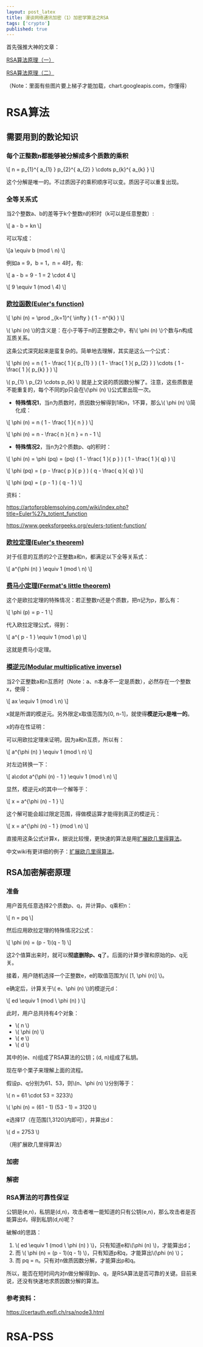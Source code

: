 ```yaml
---
layout: post_latex
title: 漫谈网络通讯加密（1）加密学算法之RSA
tags: ['crypto']
published: true
---
```


首先强推大神的文章：

[RSA算法原理（一）](http://www.ruanyifeng.com/blog/2013/06/rsa_algorithm_part_one.html)

[RSA算法原理（二）](http://www.ruanyifeng.com/blog/2013/07/rsa_algorithm_part_two.html)

（Note：里面有些图片要上梯子才能加载，chart.googleapis.com，你懂得）

<!--more-->

# RSA算法

## 需要用到的数论知识

### 每个正整数n都能够被分解成多个质数的乘积

\\[ n = p\_\{1\}\^\{ a\_\{1} \} p\_\{2\}\^\{ a\_\{2} \} \cdots p\_\{k\}\^\{ a\_\{k} \}  \\]

这个分解是唯一的。不过质因子的乘积顺序可以变。质因子可以重复出现。

### 全等关系式

当2个整数a、b的差等于k个整数n的积时（k可以是任意整数）:

\\[ a - b = kn \\]

可以写成：

 \\[a \equiv b (mod \ n) \\]

例如a = 9，b = 1，n = 4时，有:

\\[ a - b = 9 - 1 = 2 \cdot 4 \\]

\\[ 9 \equiv 1 (mod \ 4) \\]

### [欧拉函数(Euler's function)](https://en.wikipedia.org/wiki/Euler_function)

\\[ \phi (n) = \prod \_\{k=1\}\^\{ \infty \} ( 1 - n\^\{k\} ) \\]

\\( \phi (n) \\)的含义是：在小于等于n的正整数之中，有\\( \phi (n) \\)个数与n构成互质关系。


这条公式深究起来是蛮复杂的。简单地去理解，其实是这么一个公式：

\\[ \\phi (n) = n ( 1 - \frac\{ 1 \}\{ p\_\{1\} \} ) ( 1 - \frac\{ 1 \}\{ p\_\{2\} \} ) \cdots ( 1 - \frac\{ 1 \}\{ p\_\{k\} \} )  \\]

\\( p\_\{1\} \ p\_\{2\} \cdots p\_\{k\} \\) 就是上文说的质因数分解了。注意，这些质数是不能重复的，每个不同的p只会在\\(\\phi (n) \\)公式里出现一次。

- **特殊情况1**，当n为质数时，质因数分解得到1和n，1不算，那么\\( \phi (n) \\)简化成：

\\[ \\phi (n) = n ( 1 - \frac\{ 1 \}\{ n \} )  \\]

\\[ \\phi (n) = n  - \frac\{ n \}\{ n \}  = n - 1 \\]


- **特殊情况2**，当n为2个质数p、q的积时：

\\[ \\phi (n) = \\phi (pq) = (pq) ( 1 - \frac\{ 1 \}\{ p \} ) ( 1 - \frac\{ 1 \}\{ q\} )   \\]

\\[ \\phi (pq) = ( p - \frac\{ p \}\{ p \} ) ( q - \frac\{ q \}\{ q\} )   \\]

\\[ \\phi (pq) = ( p - 1 ) ( q - 1 )   \\]

资料：

https://artofproblemsolving.com/wiki/index.php?title=Euler%27s_totient_function

https://www.geeksforgeeks.org/eulers-totient-function/

### [欧拉定理(Euler's theorem)](https://en.wikipedia.org/wiki/Euler%27s_theorem)

对于任意的互质的2个正整数a和n，都满足以下全等关系式：

\\[ a\^\{\\phi \(n) \} \\equiv 1 (mod \ n) \\]

### [费马小定理(Fermat's little theorem)](https://en.wikipedia.org/wiki/Fermat%27s_little_theorem)

这个是欧拉定理的特殊情况：若正整数n还是个质数，把n记为p，那么有：

\\[ \\phi (p) = p - 1 \\]

代入欧拉定理公式，得到：

\\[ a\^\{ p - 1 \} \\equiv 1 (mod \ p) \\]

这就是费马小定理。

### [模逆元(Modular multiplicative inverse)](https://en.wikipedia.org/wiki/Modular_multiplicative_inverse)

当2个正整数a和n互质时（Note：a、n本身不一定是质数），必然存在一个整数x，使得：

\\[ ax \equiv 1 (mod \ n) \\]

x就是所谓的模逆元。另外限定x取值范围为[0, n-1]，就使得**模逆元x是唯一的**。


x的存在性证明：

可以用欧拉定理来证明，因为a和n互质，所以有：

\\[ a\^\{\\phi \(n) \} \\equiv 1 (mod \ n) \\]

对左边转换一下：

\\[ a\cdot a\^\{\\phi \(n) - 1 \} \\equiv 1 (mod \ n) \\]

显然，模逆元x的其中一个解等于：

\\[ x = a\^\{\\phi \(n) - 1 \} \\]

这个解可能会超过限定范围，得做模运算才能得到真正的模逆元：

\\[ x = a\^\{\\phi \(n) - 1 \} (mod \ n) \\]

直接用这条公式计算x，据说比较慢，更快速的算法是用[扩展欧几里得算法](https://en.wikipedia.org/wiki/Extended_Euclidean_algorithm)。

中文wiki有更详细的例子：[扩展欧几里得算法](https://zh.wikipedia.org/wiki/%E6%89%A9%E5%B1%95%E6%AC%A7%E5%87%A0%E9%87%8C%E5%BE%97%E7%AE%97%E6%B3%95)。

## RSA加密解密原理

### 准备

用户首先任意选择2个质数p、q，并计算p、q乘积n：

\\[ n = pq \\]

然后应用欧拉定理的特殊情况2公式：

\\[ \phi (n) = (p - 1)(q - 1) \\]

这2个值算出来时，就可以**彻底删除p、q**了。后面的计算步骤和原始的p、q无关。

接着，用户随机选择一个正整数e，e的取值范围为\\( [1, \phi (n)] \\)。

e确定后，计算关于\\( e、\phi (n) \\)的模逆元d：

\\[ ed \equiv 1 (mod \ \phi (n) ) \\]

此时，用户总共持有4个对象：

- \\( n \\)
- \\( \phi (n) \\)
- \\( e \\)
- \\( d \\)

其中的(e、n)组成了RSA算法的公钥；(d, n)组成了私钥。

现在举个栗子来理解上面的流程。

假设p、q分别为61、53，则\\(n、\phi (n) \\)分别等于：

\\( n = 61 \cdot 53 = 3233\\)

\\( \phi (n) = (61 - 1) (53 - 1) = 3120 \\)

e选择17（在范围[1,3120]内即可），并算出d：

\\( d = 2753 \\)

（用扩展欧几里得算法）

### 加密


### 解密


### RSA算法的可靠性保证


公钥是(e,n)，私钥是(d,n)，攻击者唯一能知道的只有公钥(e,n)，那么攻击者是否能算出d，得到私钥(d,n)呢？

破解d的思路：

1. \\( ed \equiv 1 (mod \ \phi (n) ) \\)，只有知道e和\\(\phi (n) \\)，才能算出d；
2. 而 \\( \phi (n) = (p - 1)(q - 1) \\)，只有知道p和q，才能算出\\(\phi (n) \\)；
3. 而 pq = n。只有对n做质因数分解，才能算出p和q。

所以，能否在短时间内对n做分解得到p、q，是RSA算法是否可靠的关键。目前来说，还没有快速地求质因数分解的算法。

### 参考资料：

https://certauth.epfl.ch/rsa/node3.html

# RSA-PSS